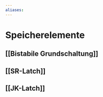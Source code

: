 ```yaml
---
aliases: 
---
```

# Speicherelemente
## [[Bistabile Grundschaltung]]
## [[SR-Latch]]
## [[JK-Latch]]